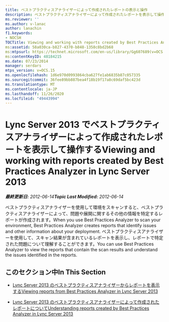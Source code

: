 ```yaml
---
title: ベストプラクティスアナライザーによって作成されたレポートの表示と操作
description: ベストプラクティスアナライザーによって作成されたレポートを表示して操作する。
ms.reviewer: ''
ms.author: v-lanac
author: lanachin
f1.keywords:
- NOCSH
TOCTitle: Viewing and working with reports created by Best Practices Analyzer
ms:assetid: 58a030ca-b827-4370-b848-1358c8bd2b68
ms:mtpsurl: https://technet.microsoft.com/en-us/library/Gg607689(v=OCS.15)
ms:contentKeyID: 48184215
ms.date: 07/23/2014
manager: serdars
mtps_version: v=OCS.15
ms.openlocfilehash: 1d6e970d0993864cba627fe1ab6835b87c057335
ms.sourcegitcommit: 36fee89bb887bea4f18b19f17a8c69daf5bc423d
ms.translationtype: MT
ms.contentlocale: ja-JP
ms.lasthandoff: 11/26/2020
ms.locfileid: "49443994"
---
```

# <a name="viewing-and-working-with-reports-created-by-best-practices-analyzer-in-lync-server-2013"></a><span data-ttu-id="59ba4-103">Lync Server 2013 でベストプラクティスアナライザーによって作成されたレポートを表示して操作する</span><span class="sxs-lookup"><span data-stu-id="59ba4-103">Viewing and working with reports created by Best Practices Analyzer in Lync Server 2013</span></span>

<div data-xmlns="http://www.w3.org/1999/xhtml">

<div class="topic" data-xmlns="http://www.w3.org/1999/xhtml" data-msxsl="urn:schemas-microsoft-com:xslt" data-cs="https://msdn.microsoft.com/">

<div data-asp="https://msdn2.microsoft.com/asp">



</div>

<div id="mainSection">

<div id="mainBody"><span data-ttu-id="59ba4-104">

<span> </span></span><span class="sxs-lookup"><span data-stu-id="59ba4-104">

<span> </span></span></span>

<span data-ttu-id="59ba4-105">_**最終更新日:** 2012-06-14_</span><span class="sxs-lookup"><span data-stu-id="59ba4-105">_**Topic Last Modified:** 2012-06-14_</span></span>

<span data-ttu-id="59ba4-106">ベストプラクティスアナライザーを使用して環境をスキャンすると、ベストプラクティスアナライザーによって、問題や展開に関するその他の情報を特定するレポートが作成されます。</span><span class="sxs-lookup"><span data-stu-id="59ba4-106">When you use Best Practices Analyzer to scan your environment, Best Practices Analyzer creates reports that identify issues and other information about your deployment.</span></span> <span data-ttu-id="59ba4-107">ベストプラクティスアナライザーを使用して、スキャン結果が含まれているレポートを表示し、レポートで特定された問題について理解することができます。</span><span class="sxs-lookup"><span data-stu-id="59ba4-107">You can use Best Practices Analyzer to view the reports that contain the scan results and understand the issues identified in the reports.</span></span>

<div>

## <a name="in-this-section"></a><span data-ttu-id="59ba4-108">このセクション中</span><span class="sxs-lookup"><span data-stu-id="59ba4-108">In This Section</span></span>

  - [<span data-ttu-id="59ba4-109">Lync Server 2013 のベストプラクティスアナライザーからレポートを表示する</span><span class="sxs-lookup"><span data-stu-id="59ba4-109">Viewing reports from Best Practices Analyzer in Lync Server 2013</span></span>](lync-server-2013-viewing-reports-from-best-practices-analyzer.md)

  - [<span data-ttu-id="59ba4-110">Lync Server 2013 のベストプラクティスアナライザーによって作成されたレポートについて</span><span class="sxs-lookup"><span data-stu-id="59ba4-110">Understanding reports created by Best Practices Analyzer in Lync Server 2013</span></span>](lync-server-2013-understanding-reports-created-by-best-practices-analyzer.md)

<span data-ttu-id="59ba4-111"></div>

</div>

<span> </span>

</div>

</div>

</span><span class="sxs-lookup"><span data-stu-id="59ba4-111"></div>

</div>

<span> </span>

</div>

</div>

</span></span></div>

